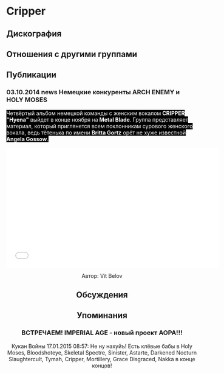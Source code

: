 # Cripper



## Дискография


## Отношения с другими группами


## Публикации

### 03.10.2014 news Немецкие конкуренты ARCH ENEMY и HOLY MOSES

<P><FONT style="BACKGROUND-COLOR: #000000" color=#ffffff>Четвёртый альбом немецкой команды с женским вокалом<STRONG> CRIPPER "Hyena"</STRONG> выйдет в конце ноября на<STRONG> Metal Blade</STRONG>. Группа представляет материал, который приглянется всем поклонникам сурового женского вокала, ведь&nbsp;тётенька по имени <STRONG>Britta Gortz</STRONG> орёт не хуже известной <STRONG>Angela Gossow</STRONG>.</FONT></P>
<P><center><iframe width="560" height="315" src="//www.youtube.com/embed/LlRjEA64LnM" frameborder="0" allowfullscreen></iframe></P>
Автор: Vit Belov


## Обсуждения


## Упоминания

### ВСТРЕЧАЕМ! IMPERIAL AGE - новый проект АОРА!!!

Кукан Войны 17.01.2015 08:57:
Не ну нахуйъ! Есть клёвые бабы в Holy Moses, Bloodshoteye, Skeletal Spectre, Sinister, Astarte, Darkened Nocturn Slaughtercult, Tymah, Cripper, Mortillery, Grace Disgraced, Nakka в конце концов!

